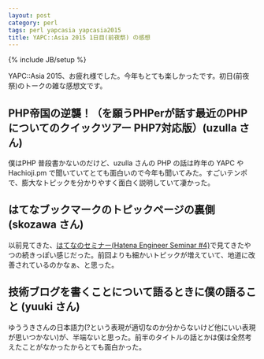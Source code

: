```yaml
---
layout: post
category: perl
tags: perl yapcasia yapcasia2015
title: YAPC::Asia 2015 1日目(前夜祭) の感想
---
```

{% include JB/setup %}

YAPC::Asia 2015、お疲れ様でした。今年もとても楽しかったです。初日(前夜祭)のトークの雑な感想文です。

## PHP帝国の逆襲！（を願うPHPerが話す最近のPHPについてのクイックツアー PHP7対応版）(uzulla さん)

僕はPHP 普段書かないのだけど、uzulla さんの PHP の話は昨年の YAPC や Hachioji.pm で聞いていてとても面白いので今年も聞いてみた。すごいテンポで、膨大なトピックを分かりやすく面白く説明していて凄かった。

## はてなブックマークのトピックページの裏側 (skozawa さん)

以前見てきた、[はてなのセミナー(Hatena Engineer Seminar #4)](http://hatena.connpass.com/event/11451/)で見てきたやつの続きっぽい感じだった。前回よりも細かいトピックが増えていて、地道に改善されているのかなぁ、と思った。

## 技術ブログを書くことについて語るときに僕の語ること (yuuki さん)

ゆううきさんの日本語力(?という表現が適切なのか分からないけど他にいい表現が思いつかない)が、半端ないと思った。前半のタイトルの話とかは僕は全然考えたことがなかったからとても面白かった。
